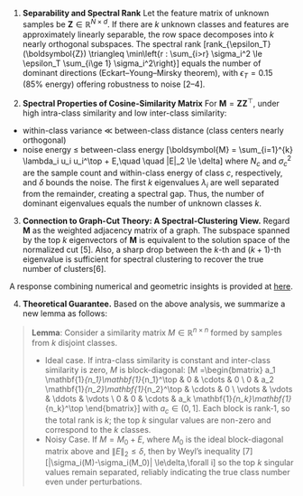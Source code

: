 1. **Separability and Spectral Rank**
Let the feature matrix of unknown samples be $\boldsymbol{Z}\in \mathbb{R}^{N \times d}$. If there are $k$ unknown classes and features are approximately linearly separable, the row space decomposes into $k$ nearly orthogonal subspaces. The spectral rank
\[rank_{\epsilon_T}(\boldsymbol{Z}) \triangleq \min\left\{r : \sum_{i>r} \sigma_i^2 \le \epsilon_T \sum_{i\ge 1} \sigma_i^2\right\}\]
equals the number of dominant directions (Eckart–Young–Mirsky theorem), with $\epsilon_T=0.15$ (85% energy) offering robustness to noise [2–4].

2. **Spectral Properties of Cosine-Similarity Matrix**
For $\boldsymbol{M}=\boldsymbol{Z}\boldsymbol{Z}^\top$, under high intra-class similarity and low inter-class similarity:
- within-class variance ≪ between-class distance (class centers nearly orthogonal)
- noise energy ≤ between-class energy
\[\boldsymbol{M} = \sum_{i=1}^{k} \lambda_i u_i u_i^\top + E,\quad \quad \|E\|_2 \le \delta\]
where $N_c$ and $\sigma_c^2$ are the sample count and within-class energy of class $c$, respectively, and $\delta$ bounds the noise. The first $k$ eigenvalues $\lambda_i$ are well separated from the remainder, creating a spectral gap. Thus, the number of dominant eigenvalues equals the number of unknown classes $k$.

3. **Connection to Graph-Cut Theory: A Spectral-Clustering View.**
Regard $\boldsymbol{M}$ as the weighted adjacency matrix of a graph. The subspace spanned by the top $k$ eigenvectors of $\boldsymbol{M}$ is equivalent to the solution space of the normalized cut [5]. Also, a sharp drop between the $k$-th and $(k+1)$-th eigenvalue is sufficient for spectral clustering to recover the true number of clusters[6].

A response combining numerical and geometric insights is provided at [here](https://anonymous.4open.science/r/NIPS2025-ROSDA-7F77/shiyitu.pdf).

4. **Theoretical Guarantee.**
Based on the above analysis, we summarize a new lemma as follows:
> **Lemma**: Consider a similarity matrix $M\in\mathbb{R}^{n\times n}$ formed by samples from $k$ disjoint classes.
> - Ideal case.
If intra-class similarity is constant and inter-class similarity is zero, $M$ is block-diagonal:
\[M =\begin{bmatrix}
a_1 \mathbf{1}_{n_1}\mathbf{1}_{n_1}^\top & 0 & \cdots & 0 \\
0 & a_2 \mathbf{1}_{n_2}\mathbf{1}_{n_2}^\top & \cdots & 0 \\
\vdots & \vdots & \ddots & \vdots \\
0 & 0 & \cdots & a_k \mathbf{1}_{n_k}\mathbf{1}_{n_k}^\top
\end{bmatrix}\]
with $a_c \in (0,1]$. Each block is rank‑1, so the total rank is $k$; the top $k$ singular values are non-zero and correspond to the $k$ classes.
> - Noisy Case.
If $M=M_0+E$, where $M_0$ is the ideal block-diagonal matrix above and $\|E\|_2\leq\delta$, then by Weyl’s inequality [7]
\[|\sigma_i(M)-\sigma_i(M_0)| \le\delta,\forall i\]
so the top $k$ singular values remain separated, reliably indicating the true class number even under perturbations.